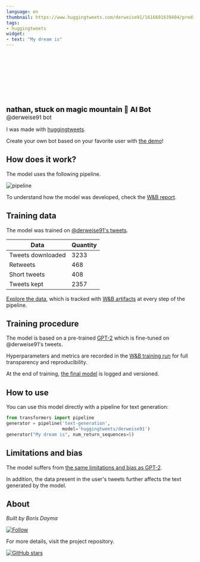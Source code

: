 ```yaml
---
language: en
thumbnail: https://www.huggingtweets.com/derweise91/1616691639404/predictions.png
tags:
- huggingtweets
widget:
- text: "My dream is"
---
```


<div>
<div style="width: 132px; height:132px; border-radius: 50%; background-size: cover; background-image: url('https://pbs.twimg.com/profile_images/1156676050576801792/_i8SOLw3_400x400.jpg')">
</div>
<div style="margin-top: 8px; font-size: 19px; font-weight: 800">nathan, stuck on magic mountain 🤖 AI Bot </div>
<div style="font-size: 15px">@derweise91 bot</div>
</div>

I was made with [huggingtweets](https://github.com/borisdayma/huggingtweets).

Create your own bot based on your favorite user with [the demo](https://colab.research.google.com/github/borisdayma/huggingtweets/blob/master/huggingtweets-demo.ipynb)!

## How does it work?

The model uses the following pipeline.

![pipeline](https://github.com/borisdayma/huggingtweets/blob/master/img/pipeline.png?raw=true)

To understand how the model was developed, check the [W&B report](https://wandb.ai/wandb/huggingtweets/reports/HuggingTweets-Train-a-Model-to-Generate-Tweets--VmlldzoxMTY5MjI).

## Training data

The model was trained on [@derweise91's tweets](https://twitter.com/derweise91).

| Data | Quantity |
| --- | --- |
| Tweets downloaded | 3233 |
| Retweets | 468 |
| Short tweets | 408 |
| Tweets kept | 2357 |

[Explore the data](https://wandb.ai/wandb/huggingtweets/runs/2cgk3c79/artifacts), which is tracked with [W&B artifacts](https://docs.wandb.com/artifacts) at every step of the pipeline.

## Training procedure

The model is based on a pre-trained [GPT-2](https://huggingface.co/gpt2) which is fine-tuned on @derweise91's tweets.

Hyperparameters and metrics are recorded in the [W&B training run](https://wandb.ai/wandb/huggingtweets/runs/yxo7yhz5) for full transparency and reproducibility.

At the end of training, [the final model](https://wandb.ai/wandb/huggingtweets/runs/yxo7yhz5/artifacts) is logged and versioned.

## How to use

You can use this model directly with a pipeline for text generation:

```python
from transformers import pipeline
generator = pipeline('text-generation',
                     model='huggingtweets/derweise91')
generator("My dream is", num_return_sequences=5)
```

## Limitations and bias

The model suffers from [the same limitations and bias as GPT-2](https://huggingface.co/gpt2#limitations-and-bias).

In addition, the data present in the user's tweets further affects the text generated by the model.

## About

*Built by Boris Dayma*

[![Follow](https://img.shields.io/twitter/follow/borisdayma?style=social)](https://twitter.com/intent/follow?screen_name=borisdayma)

For more details, visit the project repository.

[![GitHub stars](https://img.shields.io/github/stars/borisdayma/huggingtweets?style=social)](https://github.com/borisdayma/huggingtweets)
